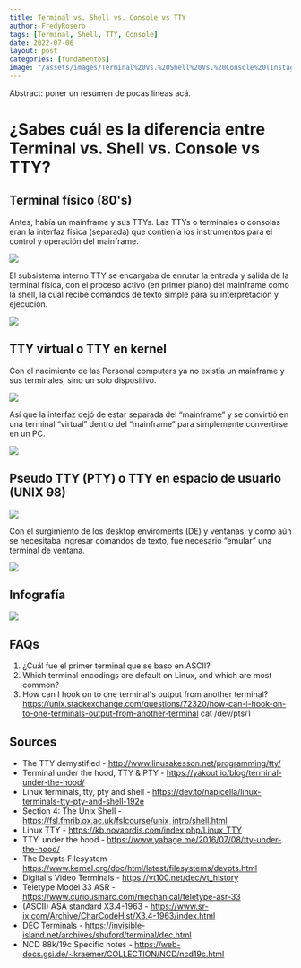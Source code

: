 ```yaml
---
title: Terminal vs. Shell vs. Console vs TTY
author: FredyRosero
tags: [Terminal, Shell, TTY, Console]
date: 2022-07-06
layout: post
categories: [fundamentos]
image: "/assets/images/Terminal%20Vs.%20Shell%20Vs.%20Console%20(Instagram%20story)_thumbnail.jpg"
---
```

Abstract: poner un resumen de pocas lineas acá.
<!--more-->

# ¿Sabes cuál es la diferencia entre Terminal vs. Shell vs. Console vs TTY?

## Terminal físico (80's)
Antes, había un mainframe y sus TTYs. Las TTYs o terminales o consolas eran la interfaz física (separada) que contienía los 
instrumentos para el control y operación del mainframe.

![](https://i.imgur.com/BnMEsnC.jpg)


El subsistema interno TTY se encargaba de enrutar la entrada y salida de la terminal física, con el proceso activo (en primer plano) del mainframe como la shell, la cual recibe comandos de texto simple para su interpretación y ejecución.

![](https://i.imgur.com/aXjc03E.png)

## TTY virtual o TTY en kernel

Con el nacimiento de las Personal computers ya no existía un mainframe y sus terminales, sino un solo dispositivo.

![](https://i.imgur.com/99yLQwd.jpg)


Así que la interfaz dejó de estar separada del “mainframe” y se convirtió en una terminal “virtual” dentro del “mainframe”
para simplemente convertirse en un PC.

![](https://i.imgur.com/0TWRO1s.png)


## Pseudo TTY (PTY) o TTY en espacio de usuario (UNIX 98)
![](https://i.imgur.com/ismwTcN.jpg)

Con el surgimiento de los desktop enviroments (DE) y ventanas, y como aún se necesitaba ingresar comandos de texto, fue necesario “emular” una terminal de ventana.

![](https://i.imgur.com/g897cnC.png)


## Infografía


![](https://i.imgur.com/Mj2Ooq5.jpg)


## FAQs

1. ¿Cuál fue el primer terminal que se baso en ASCII?
1. Which terminal encodings are default on Linux, and which are most common? 
1. How can I hook on to one terminal's output from another terminal?
https://unix.stackexchange.com/questions/72320/how-can-i-hook-on-to-one-terminals-output-from-another-terminal
cat /dev/pts/1
## Sources
* The TTY demystified - http://www.linusakesson.net/programming/tty/
* Terminal under the hood, TTY & PTY - https://yakout.io/blog/terminal-under-the-hood/
* Linux terminals, tty, pty and shell - https://dev.to/napicella/linux-terminals-tty-pty-and-shell-192e
* Section 4: The Unix Shell - https://fsl.fmrib.ox.ac.uk/fslcourse/unix_intro/shell.html
* Linux TTY - https://kb.novaordis.com/index.php/Linux_TTY
* TTY: under the hood - https://www.yabage.me/2016/07/08/tty-under-the-hood/
* The Devpts Filesystem - https://www.kernel.org/doc/html/latest/filesystems/devpts.html
* Digital's Video Terminals - https://vt100.net/dec/vt_history
* Teletype Model 33 ASR - https://www.curiousmarc.com/mechanical/teletype-asr-33
* (ASCII) ASA standard X3.4-1963 - https://www.sr-ix.com/Archive/CharCodeHist/X3.4-1963/index.html
* DEC Terminals - https://invisible-island.net/archives/shuford/terminal/dec.html
* NCD 88k/19c Specific notes - https://web-docs.gsi.de/~kraemer/COLLECTION/NCD/ncd19c.html

